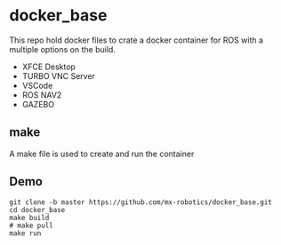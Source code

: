 # docker_base
This repo hold docker files to crate a docker container for ROS with a multiple options on the build.

* XFCE Desktop 
* TURBO VNC Server
* VSCode
* ROS NAV2 
* GAZEBO

## make
A make file is used to create and run the container

## Demo

```
git clone -b master https://github.com/mx-robotics/docker_base.git
cd docker_base
make build
# make pull
make run
```

